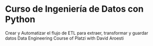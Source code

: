 # Curso de Ingeniería de Datos con Python

Crear y Automatizar el flujo de ETL para extraer, transformar y guardar datos
Data Engineering Course of Platzi with David Aroesti
